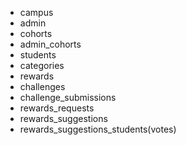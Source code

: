- campus
- admin
- cohorts
- admin_cohorts
- students
- categories
- rewards
- challenges
- challenge_submissions
- rewards_requests
- rewards_suggestions
- rewards_suggestions_students(votes)
